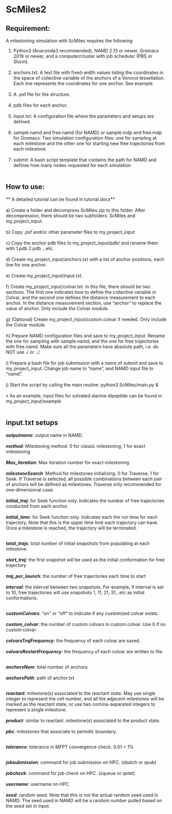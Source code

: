 # ScMiles2
## Requirement: 
A milestoning simulation with ScMiles requires the following: 
1.  Python3 (Anaconda3 recommended), NAMD 2.13 or newer, Gromacs 2019 or newer, and a computer/cluster with job scheduler (PBS or Slurm).</br></br>
2.	anchors.txt: A text file with fixed-width values listing the coordinates in the space of collective variable of the anchors of a Voronoi tessellation. Each line represents the coordinates for one anchor. See example.</br></br>
3.	A .psf file for the structure.</br></br>
4.	pdb files for each anchor.</br></br>
5.	input.txt: A configuration file where the parameters and setups are defined.</br></br>
6.	sample.namd and free.namd (for NAMD) or sample.mdp and free.mdp for Gromacs: Two simulation configuration files: one for sampling at each milestone and the other one for starting new free trajectories from each milestone.</br></br>
7.	submit: A bash script template that contains the path for NAMD and defines how many nodes requested for each simulation.</br></br>

## How to use:</br>
** A detailed tutorial can be found in tutorial.docx**</br></br>
a)	Create a folder and decompress ScMiles.zip to this folder. After decompression, there should be two subfolders: ScMiles and my_project_input.</br></br>
b)	Copy .psf and/or other parameter files to my_project_input </br></br>
c)	Copy the anchor pdb files to my_project_input/pdb/ and rename them with 1.pdb 2.pdb …etc. </br></br>
d)	Create my_project_input/anchors.txt with a list of anchor positions, each line for one anchor.</br></br>
e)	Create my_project_input/input.txt.</br></br>
f)	Create my_project_input/colvar.txt. In this file, there should be two sections. The first one indicates how to define the collective variable in Colvar, and the second one defines the distance measurement to each anchor. In the distance measurement section, use “anchor” to replace the value of anchor. Only include the Colvar module. </br></br>
g)	(Optional) Create my_project_input/custom.colvar if needed. Only include the Colvar module. </br></br>
h)	Prepare NAMD configuration files and save to my_project_input. Rename the one for sampling with sample.namd, and the one for free trajectories with free.namd. Make sure all the parameters have absolute path, i.e. do NOT use ./ or ../. </br></br>
i)	Prepare a bash file for job submission with a name of submit and save to my_project_input. Change job name to “name”, and NAMD input file to “namd”.</br></br>
j)	Start the script by calling the main routine: python3 ScMiles/main.py &</br></br>
•	As an example, input files for solvated alanine dipeptide can be found in my_project_input/example</br></br>

## input.txt setups</br>
<b><i>outputname</i></b>: output name in NAMD. </br></br>
<b><i>method</i></b>: Milestoning method. 0 for classic milestoning; 1 for exact milestoning </br></br>
<b><i>Max_iteration</i></b>: Max iteration number for exact milestoning </br></br>
<b><i>milestoneSearch</i></b>: Method for milestones initializing. 0 for Traverse; 1 for Seek. If Traverse is selected, all possible combinations between each pair of anchors will be defined as milestones. Traverse only recommended for one-dimensional case.</br></br>
<b><i>initial_traj</i></b>: for Seek function only. Indicates the number of free trajectories conducted from each anchor.</br></br>
<b><i>initial_time</i></b>: for Seek function only. Indicates each the run time for each trajectory. Note that this is the upper time limit each trajectory can have. Once a milestone is reached, the trajectory will be terminated. </br></br>

<b><i>total_trajs</i></b>: total number of initial snapshots from populating at each milestone. </br></br>
<b><i>start_traj</i></b>: the first snapshot will be used as the initial conformation for free trajectory</br></br>
<b><i>traj_per_launch</i></b>: the number of free trajectories each time to start</br></br>
<b><i>interval</i></b>: the interval between two snapshots. For example, if interval is set to 10, free trajectories will use snapshots 1, 11, 21, 31…etc as initial conformations.</br></br>

<b><i>customColvars</i></b>: “on" or “off” to indicate if any customized colvar exists. </br></br>
<b><i>custom_colvar</i></b>: the number of custom colvars in custom.colvar. Use 0 if no custom colvar.</br></br>
<b><i>colvarsTrajFrequency</i></b>: the frequency of each colvar are saved.</br></br>
<b><i>colvarsRestartFrequency</i></b>: the frequency of each colvar are written to file.</br></br>

<b><i>anchorsNum</i></b>: total number of anchors</br></br>
<b><i>anchorsPath</i></b>: path of anchor.txt</br></br>

<b><i>reactant</i></b>: milestone(s) associated to the reactant state. May use single integer to represent the cell number, and all the adjacent milestones will be marked as the reactant state, or use two comma-separated integers to represent a single milestone.</br></br>
<b><i>product</i></b>: similar to reactant. milestone(s) associated to the product state.</br></br>
<b><i>pbc</i></b>: milestones that associate to periodic boundary.</br></br>

<b><i>tolerance</i></b>: tolerance in MFPT convergence check. 0.01 = 1%</br></br>

<b><i>jobsubmission</i></b>: command for job submission on HPC. (sbatch or qsub)</br></br>
<b><i>jobcheck</i></b>: command for job check on HPC. (squeue or qstat)</br></br>
<b><i>username</i></b>: username on HPC</br></br>
<b><i>seed</i></b>: random seed. Note that this is not the actual random seed used in NAMD. The seed used in NAMD will be a random number pulled based on the seed set in input.</br></br>
